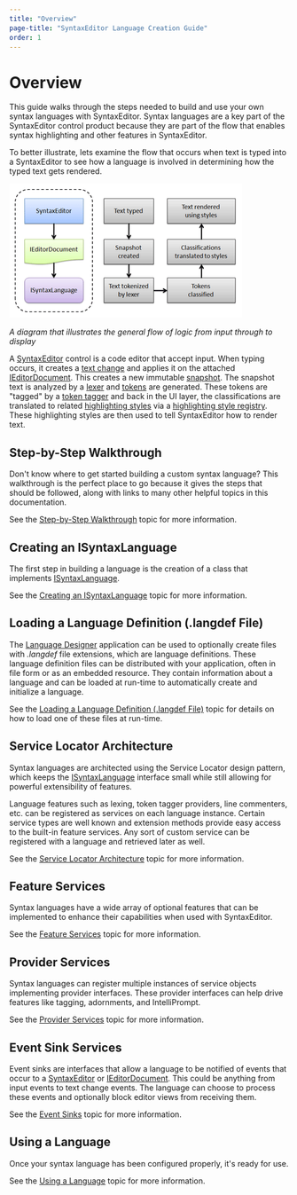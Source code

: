 ```yaml
---
title: "Overview"
page-title: "SyntaxEditor Language Creation Guide"
order: 1
---
```

# Overview

This guide walks through the steps needed to build and use your own syntax languages with SyntaxEditor.  Syntax languages are a key part of the SyntaxEditor control product because they are part of the flow that enables syntax highlighting and other features in SyntaxEditor.

To better illustrate, lets examine the flow that occurs when text is typed into a SyntaxEditor to see how a language is involved in determining how the typed text gets rendered.

![Screenshot](../images/input-to-display-flow.png)

*A diagram that illustrates the general flow of logic from input through to display*

A [SyntaxEditor](xref:@ActiproUIRoot.Controls.SyntaxEditor.SyntaxEditor) control is a code editor that accept input.  When typing occurs, it creates a [text change](../text-parsing/core-text/text-changes.md) and applies it on the attached [IEditorDocument](xref:ActiproSoftware.Text.IEditorDocument).  This creates a new immutable [snapshot](../text-parsing/core-text/documents-snapshots-versions.md).  The snapshot text is analyzed by a [lexer](../text-parsing/lexing/index.md) and [tokens](../text-parsing/lexing/tokens.md) are generated.  These tokens are "tagged" by a [token tagger](../text-parsing/tagging/taggers.md) and back in the UI layer, the classifications are translated to related [highlighting styles](../user-interface/styles/highlighting-styles.md) via a [highlighting style registry](../user-interface/styles/highlighting-style-registries.md).  These highlighting styles are then used to tell SyntaxEditor how to render text.

## Step-by-Step Walkthrough

Don't know where to get started building a custom syntax language?  This walkthrough is the perfect place to go because it gives the steps that should be followed, along with links to many other helpful topics in this documentation.

See the [Step-by-Step Walkthrough](walkthrough.md) topic for more information.

## Creating an ISyntaxLanguage

The first step in building a language is the creation of a class that implements [ISyntaxLanguage](xref:ActiproSoftware.Text.ISyntaxLanguage).

See the [Creating an ISyntaxLanguage](creating-language.md) topic for more information.

## Loading a Language Definition (.langdef File)

The [Language Designer](../language-designer-tool/index.md) application can be used to optionally create files with *.langdef* file extensions, which are language definitions.  These language definition files can be distributed with your application, often in file form or as an embedded resource.  They contain information about a language and can be loaded at run-time to automatically create and initialize a language.

See the [Loading a Language Definition (.langdef File)](loading-lang-def.md) topic for details on how to load one of these files at run-time.

## Service Locator Architecture

Syntax languages are architected using the Service Locator design pattern, which keeps the [ISyntaxLanguage](xref:ActiproSoftware.Text.ISyntaxLanguage) interface small while still allowing for powerful extensibility of features.

Language features such as lexing, token tagger providers, line commenters, etc. can be registered as services on each language instance.  Certain service types are well known and extension methods provide easy access to the built-in feature services.  Any sort of custom service can be registered with a language and retrieved later as well.

See the [Service Locator Architecture](service-locator-architecture.md) topic for more information.

## Feature Services

Syntax languages have a wide array of optional features that can be implemented to enhance their capabilities when used with SyntaxEditor.

See the [Feature Services](feature-services/index.md) topic for more information.

## Provider Services

Syntax languages can register multiple instances of service objects implementing provider interfaces.  These provider interfaces can help drive features like tagging, adornments, and IntelliPrompt.

See the [Provider Services](provider-services/index.md) topic for more information.

## Event Sink Services

Event sinks are interfaces that allow a language to be notified of events that occur to a [SyntaxEditor](xref:@ActiproUIRoot.Controls.SyntaxEditor.SyntaxEditor) or [IEditorDocument](xref:ActiproSoftware.Text.IEditorDocument).  This could be anything from input events to text change events.  The language can choose to process these events and optionally block editor views from receiving them.

See the [Event Sinks](event-sinks.md) topic for more information.

## Using a Language

Once your syntax language has been configured properly, it's ready for use.

See the [Using a Language](using-language.md) topic for more information.
